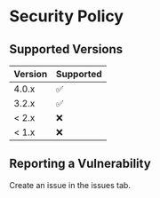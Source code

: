# Security Policy

## Supported Versions

| Version | Supported          |
| ------- | ------------------ |
| 4.0.x   | :white_check_mark: |
| 3.2.x   | :white_check_mark: |
| < 2.x   | :x:                |
| < 1.x   | :x:                |

## Reporting a Vulnerability

Create an issue in the issues tab.
